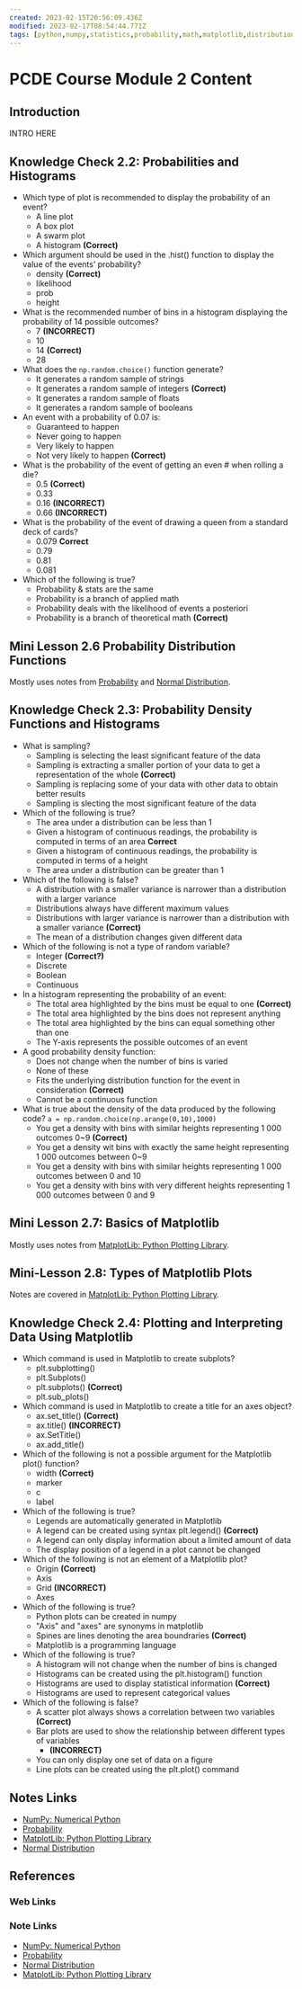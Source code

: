 ```yaml
---
created: 2023-02-15T20:56:09.436Z
modified: 2023-02-17T08:54:44.771Z
tags: [python,numpy,statistics,probability,math,matplotlib,distribution,pcde,module2,data,visual]
---
```

# PCDE Course Module 2 Content

## Introduction

INTRO HERE

## Knowledge Check 2.2: Probabilities and Histograms 

* Which type of plot is recommended to display the probability of an event?
  * A line plot
  * A box plot
  * A swarm plot
  * A histogram **(Correct)**
* Which argument should be used in the .hist() function to display the value of
the events’ probability?
  * density **(Correct)**
  * likelihood
  * prob
  * height
* What is the recommended number of bins in
a histogram displaying the probability of 14 possible outcomes?
  * 7 **(INCORRECT)**
  * 10
  * 14 **(Correct)**
  * 28
* What does the `np.random.choice()` function generate?
  * It generates a random sample of strings
  * It generates a random sample of integers **(Correct)**
  * It generates a random sample of floats
  * It generates a random sample of booleans
* An event with a probability of 0.07 is:
  * Guaranteed to happen
  * Never going to happen
  * Very likely to happen
  * Not very likely to happen **(Correct)**
* What is the probability of the event of getting an even # when rolling a die?
  * 0.5 **(Correct)**
  * 0.33
  * 0.16 **(INCORRECT)**
  * 0.66 **(INCORRECT)**
* What is the probability of the event of
drawing a queen from a standard deck of cards?
  * 0.079 **Correct**
  * 0.79
  * 0.81
  * 0.081
* Which of the following is true?
  * Probability & stats are the same
  * Probability is a branch of applied math
  * Probability deals with the likelihood of events a posteriori
  * Probability is a branch of theoretical math **(Correct)**

## Mini Lesson 2.6 Probability Distribution Functions

Mostly uses notes from [Probability][probability-zk] and
[Normal Distribution][normal-dist-zk].

## Knowledge Check 2.3: Probability Density Functions and Histograms

* What is sampling?
  * Sampling is selecting the least significant feature of the data
  * Sampling is extracting a smaller portion of
your data to get a representation of the whole **(Correct)**
  * Sampling is replacing some of your data with other data to obtain better results
  * Sampling is slecting the most significant feature of the data
* Which of the following is true?
  * The area under a distribution can be less than 1
  * Given a histogram of continuous readings,
the probability is computed in terms of an area **Correct**
  * Given a histogram of continuous readings,
the probability is computed in terms of a height
  * The area under a distribution can be greater than 1
* Which of the following is false?
  * A distribution with a smaller variance is narrower than
a distribution with a larger variance
  * Distributions always have different maximum values
  * Distributions with larger variance is narrower than
a distribution with a smaller variance **(Correct)**
  * The mean of a distribution changes given different data
* Which of the following is not a type of random variable?
  * Integer **(Correct?)**
  * Discrete
  * Boolean
  * Continuous
* In a histogram representing the probability of an event:
  * The total area highlighted by the bins must be equal to one **(Correct)**
  * The total area highlighted by the bins does not represent anything
  * The total area highlighted by the bins can equal something other than one
  * The Y-axis represents the possible outcomes of an event
* A good probability density function:
  * Does not change when the number of bins is varied
  * None of these
  * Fits the underlying distribution function for the event in consideration **(Correct)**
  * Cannot be a continuous function
* What is true about the density of the data produced by the following code?
`a = np.random.choice(np.arange(0,10),1000)`
  * You get a density with bins with
similar heights representing 1 000 outcomes 0~9 **(Correct)**
  * You get a density wit bins with
exactly the same height representing 1 000 outcomes between 0~9
  * You get a density with bins with
similar heights representing 1 000 outcomes between 0 and 10
  * You get a density with bins with very different heights representing
1 000 outcomes between 0 and 9

## Mini Lesson 2.7: Basics of Matplotlib

Mostly uses notes from [MatplotLib: Python Plotting Library][py-matplotlib-zk].

## Mini-Lesson 2.8: Types of Matplotlib Plots

Notes are covered in [MatplotLib: Python Plotting Library][py-matplotlib-zk].

## Knowledge Check 2.4: Plotting and Interpreting Data Using Matplotlib

* Which command is used in Matplotlib to create subplots?
  * plt.subplotting()
  * plt.Subplots()
  * plt.subplots() **(Correct)**
  * plt.sub_plots()
* Which command is used in Matplotlib to create a title for an axes object?
  * ax.set_title() **(Correct)**
  * ax.title() **(INCORRECT)**
  * ax.SetTitle()
  * ax.add_title()
* Which of the following is not a possible argument for the Matplotlib plot() function?
  * width **(Correct)**
  * marker
  * c
  * label
* Which of the following is true?
  * Legends are automatically generated in Matplotlib
  * A legend can be created using syntax plt.legend() **(Correct)**
  * A legend can only display information about a limited amount of data
  * The display position of a legend in a plot cannot be changed
* Which of the following is not an element of a Matplotlib plot?
  * Origin **(Correct)**
  * Axis
  * Grid **(INCORRECT)**
  * Axes
* Which of the following is true?
  * Python plots can be created in numpy
  * "Axis" and "axes" are synonyms in matplotlib
  * Spines are lines denoting the area boundraries **(Correct)**
  * Matplotlib is a programming language
* Which of the following is true?
  * A histogram will not change when the number of bins is changed
  * Histograms can be created using the plt.histogram() function
  * Histograms are used to display statistical information **(Correct)**
  * Histograms are used to represent categorical values
* Which of the following is false?
  * A scatter plot always shows a correlation between two variables **(Correct)**
  * Bar plots are used to show the relationship between different types of variables
    * **(INCORRECT)**
  * You can only display one set of data on a figure
  * Line plots can be created using the plt.plot() command

## Notes Links

* [NumPy: Numerical Python][py-numpy-zk]
* [Probability][probability-zk]
* [MatplotLib: Python Plotting Library][py-matplotlib-zk]
* [Normal Distribution][normal-dist-zk]

## References

### Web Links

<!-- Hidden References -->

### Note Links

* [NumPy: Numerical Python][py-numpy-zk]
* [Probability][probability-zk]
* [Normal Distribution][normal-dist-zk]
* [MatplotLib: Python Plotting Library][py-matplotlib-zk]

<!-- Hidden References -->
[py-numpy-zk]: ./numpy.md "NumPy: Numerical Python"
[probability-zk]: ./probability.md "Probability"
[py-matplotlib-zk]: ./matplotlib.md "MatplotLib: Python Plotting Library"
[normal-dist-zk]: ./normal-distribution.md "Normal Distribution"
